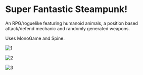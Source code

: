 Super Fantastic Steampunk!
==========================

An RPG/roguelike featuring humanoid animals, a position based attack/defend mechanic and randomly generated weapons.

Uses MonoGame and Spine.

![1](https://dl.dropboxusercontent.com/u/21951901/SuperFantasticSteampunk/06-07-2013-1.png)

![2](https://dl.dropboxusercontent.com/u/21951901/SuperFantasticSteampunk/06-07-2013-2.png)

![3](https://dl.dropboxusercontent.com/u/21951901/SuperFantasticSteampunk/06-07-2013-3.png)
